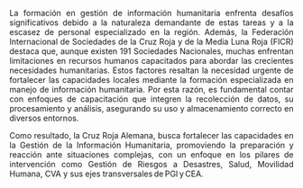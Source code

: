 <p style="text-align: justify;"> La formación en gestión de información humanitaria enfrenta desafíos significativos debido a la naturaleza demandante de estas tareas y a la escasez de personal especializado en la región. Además, la Federación Internacional de Sociedades de la Cruz Roja y de la Media Luna Roja (FICR) destaca que, aunque existen 191 Sociedades Nacionales, muchas enfrentan limitaciones en recursos humanos capacitados para abordar las crecientes necesidades humanitarias. Estos factores resaltan la necesidad urgente de fortalecer las capacidades locales mediante la formación especializada en manejo de información humanitaria. Por esta razón, es fundamental contar con enfoques de capacitación que integren la recolección de datos, su procesamiento y análisis, asegurando su uso y almacenamiento correcto en diversos entornos. <span>

<p style="text-align: justify;"> Como resultado, la Cruz Roja Alemana, busca fortalecer las capacidades en la Gestión de la Información Humanitaria, promoviendo la preparación y reacción ante situaciones complejas, con un enfoque en los pilares de intervención como Gestión de Riesgos a Desastres, Salud, Movilidad Humana, CVA y sus ejes transversales de PGI y CEA.  <span>